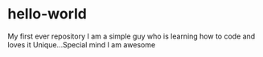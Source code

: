 # hello-world
My first ever repository
I am a simple guy who is learning how to code and loves it
Unique...Special mind
I am awesome
